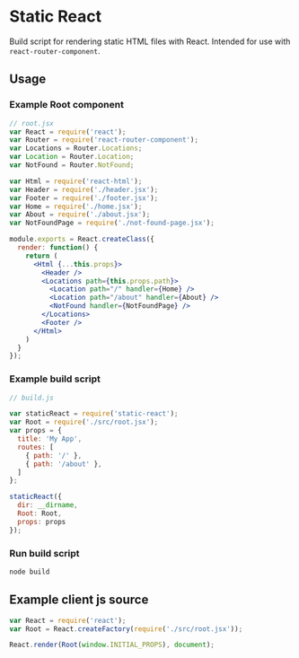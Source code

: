 # Static React

Build script for rendering static HTML files with React.
Intended for use with `react-router-component`.

## Usage

### Example Root component
```jsx
// root.jsx
var React = require('react');
var Router = require('react-router-component');
var Locations = Router.Locations;
var Location = Router.Location;
var NotFound = Router.NotFound;

var Html = require('react-html');
var Header = require('./header.jsx');
var Footer = require('./footer.jsx');
var Home = require('./home.jsx');
var About = require('./about.jsx');
var NotFoundPage = require('./not-found-page.jsx');

module.exports = React.createClass({
  render: function() {
    return (
      <Html {...this.props}>
        <Header />
        <Locations path={this.props.path}>
          <Location path="/" handler={Home} />
          <Location path="/about" handler={About} />
          <NotFound handler={NotFoundPage} />
        </Locations>
        <Footer />
      </Html>
    )
  }
});
```

### Example build script
```js
// build.js

var staticReact = require('static-react');
var Root = require('./src/root.jsx');
var props = {
  title: 'My App',
  routes: [
    { path: '/' },
    { path: '/about' },
  ]
};

staticReact({
  dir: __dirname,
  Root: Root,
  props: props
});
```

### Run build script
```bash
node build
```

## Example client js source
```js
var React = require('react');
var Root = React.createFactory(require('./src/root.jsx'));

React.render(Root(window.INITIAL_PROPS), document);
```

